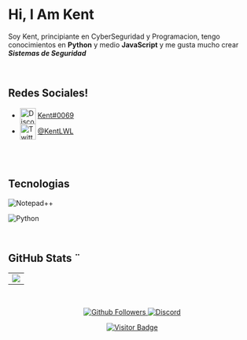 # Hi, I Am Kent

Soy Kent, principiante en CyberSeguridad y Programacion, tengo conocimientos en **Python** y medio **JavaScript** y me gusta mucho crear ***Sistemas de Seguridad***

<br />

   ## Redes Sociales!
   - <img src="https://simpleicons.org/icons/discord.svg" alt="Discord" width="32" align="center">  [Kent#0069](https://discord.gg/kSXER4Bj2d)
   - <img src="https://simpleicons.org/icons/twitter.svg" alt="Twitter" width="32" align="center">  [@KentLWL](https://twitter.com/KentLWL)
   <br />
   
  
   <br />
   
   ## Tecnologias

![Notepad++](https://img.shields.io/static/v1?label=Notepad++&message=Editor%20Favorito.%20&style=for-the-badge&color=1e88e5&logo=Notepad++)

![Python](https://img.shields.io/static/v1?label=Python&message=Lenguaje%20de%20ProgramaciÃ³n%20hasta%20el%20momento%20favorito.%20&style=for-the-badge&color=F7DF1E&logo=Python)


<br />

## GitHub Stats ¨

<table>
  <tr>
    <td align="center" style="padding=0;width=50%;">
      <img align="center" style="padding=0;" src="https://github-readme-stats.vercel.app/api/?username=hashesterminal&show_icons=true&title_color=4F8CC9&text_color=9f9f9f&theme=react&hide_border=true&hide_title=true&count_private=true" />
    </td>
  </tr>
</table>

<br />



<p align="center">
  <a href="https://github.com/gatomo-oficial">
    <img alt="Github Followers" src="https://img.shields.io/github/followers/hashesterminal?logo=github&style=for-the-badge" />
  </a>
  <a href="https://discord.gg/https://discord.gg/h7E78a62U5">
    <img alt="Discord" src="https://img.shields.io/discord/685949311443271744?logo=Discord&style=for-the-badge" />
  </a>   
   <p align="center">
    <a href="https://github.com/hashesterminal">
    <img alt="Visitor Badge" src="https://visitor-badge.laobi.icu/badge?page_id=hashesterminal.hashesterminal" />
  </a>
   </p>
</p>

